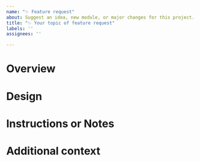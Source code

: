 ```yaml
---
name: "✨ Feature request"
about: Suggest an idea, new module, or major changes for this project.
title: "✨ Your topic of feature request"
labels: ''
assignees: ''

---
```


# Overview

<!-- A clear and concise description of what the problem is. Ex. I'm always frustrated when [...] -->

# Design

<!-- A clear and concise description of what you want to happen. -->

# Instructions or Notes

<!-- A clear and concise description of any alternative solutions or features you've considered. -->

# Additional context

<!-- Add any other context or screenshots about the feature request here. -->
